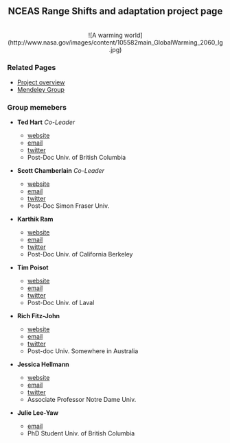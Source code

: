## <center> NCEAS Range Shifts and adaptation project page</center>

<br>
<center>
![A warming world](http://www.nasa.gov/images/content/105582main_GlobalWarming_2060_lg.jpg)</center>

###  Related Pages

* [Project overview](NCEAS_outline.html)
* [Mendeley Group](http://www.mendeley.com/groups/2481881/range-shifts-and-adaptation-nceas-group/overview/)


### Group memebers

* **Ted Hart**  _Co-Leader_
  * [website](http://emhart.github.com)
  * [email](mailto:edmund.m.hart@gmail.com)
  * [twitter](http://twitter.com/DistribEcology)
  * Post-Doc Univ. of British Columbia
  
* **Scott Chamberlain**  _Co-Leader_
  * [website](http://schamberlain.github.com/scott)
  * [email](mailto:myrmecocystus@gmail.com)
  * [twitter](http://twitter.com/recology_)
  * Post-Doc Simon Fraser Univ.

* **Karthik Ram**
  * [website](http://nature.berkeley.edu/~kram/)
  * [email](mailto:karthik.ram@gmail.com)
  * [twitter](http://twitter.com/_inundata)
  * Post-Doc Univ. of California Berkeley
  
* **Tim Poisot**
  * [website](timotheepoisot.fr)
  * [email](mailto:t.poisot@gmail.com)
  * [twitter](http://twitter.com/tpoi)
  * Post-Doc Univ. of Laval

* **Rich Fitz-John**
  * [website](http://www.zoology.ubc.ca/~fitzjohn/)
  * [email](mailto:fitzjohn@zoology.ubc.ca)
  * [twitter](http://twitter.com/phylorich)
  * Post-doc Univ. Somewhere in Australia

* **Jessica Hellmann**
  * [website](http://www.nd.edu/~hellmann/Hellmann_Lab/Hellmann_Home.html)
  * [email](mailto:hellmann.3@nd.edu)
  * [twitter](http://twitter.com/JessicaHellmann)
  * Associate Professor Notre Dame Univ.

* **Julie Lee-Yaw**
  * [email](mailto:lee-yaw@zoology.ubc.ca)
  * PhD Student Univ. of British Columbia

  
  
